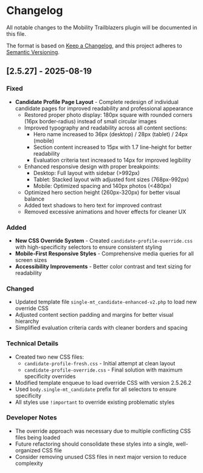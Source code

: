 # Changelog

All notable changes to the Mobility Trailblazers plugin will be documented in this file.

The format is based on [Keep a Changelog](https://keepachangelog.com/en/1.0.0/),
and this project adheres to [Semantic Versioning](https://semver.org/spec/v2.0.0.html).

## [2.5.27] - 2025-08-19

### Fixed
- **Candidate Profile Page Layout** - Complete redesign of individual candidate pages for improved readability and professional appearance
  - Restored proper photo display: 180px square with rounded corners (16px border-radius) instead of small circular images
  - Improved typography and readability across all content sections:
    - Hero name increased to 36px (desktop) / 28px (tablet) / 24px (mobile)
    - Section content increased to 15px with 1.7 line-height for better readability
    - Evaluation criteria text increased to 14px for improved legibility
  - Enhanced responsive design with proper breakpoints:
    - Desktop: Full layout with sidebar (>992px)
    - Tablet: Stacked layout with adjusted font sizes (768px-992px)
    - Mobile: Optimized spacing and 140px photos (<480px)
  - Optimized hero section height (260px-320px) for better visual balance
  - Added text shadows to hero text for improved contrast
  - Removed excessive animations and hover effects for cleaner UX

### Added
- **New CSS Override System** - Created `candidate-profile-override.css` with high-specificity selectors to ensure consistent styling
- **Mobile-First Responsive Styles** - Comprehensive media queries for all screen sizes
- **Accessibility Improvements** - Better color contrast and text sizing for readability

### Changed
- Updated template file `single-mt_candidate-enhanced-v2.php` to load new override CSS
- Adjusted content section padding and margins for better visual hierarchy
- Simplified evaluation criteria cards with cleaner borders and spacing

### Technical Details
- Created two new CSS files:
  - `candidate-profile-fresh.css` - Initial attempt at clean layout
  - `candidate-profile-override.css` - Final solution with maximum specificity overrides
- Modified template enqueue to load override CSS with version 2.5.26.2
- Used `body.single-mt_candidate` prefix for all selectors to ensure specificity
- All styles use `!important` to override existing problematic styles

### Developer Notes
- The override approach was necessary due to multiple conflicting CSS files being loaded
- Future refactoring should consolidate these styles into a single, well-organized CSS file
- Consider removing unused CSS files in next major version to reduce complexity